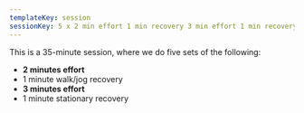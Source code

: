 ```yaml
---
templateKey: session
sessionKey: 5 x 2 min effort 1 min recovery 3 min effort 1 min recovery
---
```

This is a 35-minute session, where we do five sets of the following:

* **2 minutes effort**
* 1 minute walk/jog recovery
* **3 minutes effort**
* 1 minute stationary recovery
